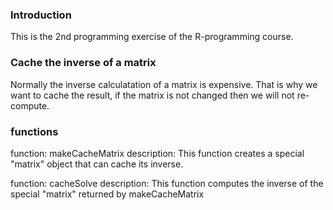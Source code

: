 ### Introduction

This is the 2nd programming exercise of the R-programming course.

### Cache the inverse of a matrix 

Normally the inverse calculatation of a matrix is expensive. 
That is why we want to cache the result, if the matrix is not changed
then we will not re-compute.


### functions
function: makeCacheMatrix
description: This function creates a special "matrix" object that can cache its inverse.


function: cacheSolve
description: This function computes the inverse of the special "matrix" returned by makeCacheMatrix
